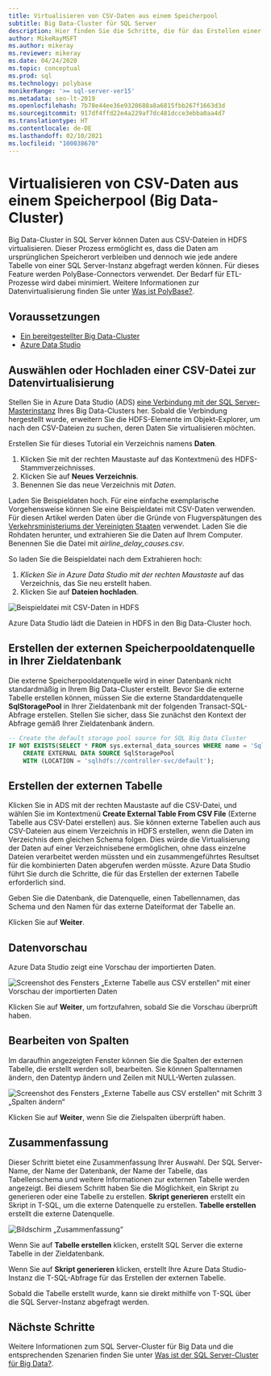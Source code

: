 ```yaml
---
title: Virtualisieren von CSV-Daten aus einem Speicherpool
subtitle: Big Data-Cluster für SQL Server
description: Hier finden Sie die Schritte, die für das Erstellen einer externen Tabelle für die Virtualisierung einer CSV-Datei in einem Big Data-Cluster erforderlich sind.
author: MikeRayMSFT
ms.author: mikeray
ms.reviewer: mikeray
ms.date: 04/24/2020
ms.topic: conceptual
ms.prod: sql
ms.technology: polybase
monikerRange: '>= sql-server-ver15'
ms.metadata: seo-lt-2019
ms.openlocfilehash: 7b78e44ee36e9320688a8a6815fbb267f1663d3d
ms.sourcegitcommit: 917df4ffd22e4a229af7dc481dcce3ebba0aa4d7
ms.translationtype: HT
ms.contentlocale: de-DE
ms.lasthandoff: 02/10/2021
ms.locfileid: "100038670"
---
```

# <a name="virtualize-csv-data-from-storage-pool-big-data-clusters"></a>Virtualisieren von CSV-Daten aus einem Speicherpool (Big Data-Cluster)

Big Data-Cluster in SQL Server können Daten aus CSV-Dateien in HDFS virtualisieren. Dieser Prozess ermöglicht es, dass die Daten am ursprünglichen Speicherort verbleiben und dennoch wie jede andere Tabelle von einer SQL Server-Instanz abgefragt werden können. Für dieses Feature werden PolyBase-Connectors verwendet. Der Bedarf für ETL-Prozesse wird dabei minimiert. Weitere Informationen zur Datenvirtualisierung finden Sie unter [Was ist PolyBase?](../relational-databases/polybase/polybase-guide.md).

## <a name="prerequisites"></a>Voraussetzungen

- [Ein bereitgestellter Big Data-Cluster](deployment-guidance.md)
- [Azure Data Studio](../azure-data-studio/download-azure-data-studio.md)

## <a name="select-or-upload-a-csv-file-for-data-virtualization"></a>Auswählen oder Hochladen einer CSV-Datei zur Datenvirtualisierung 

Stellen Sie in Azure Data Studio (ADS) [eine Verbindung mit der SQL Server-Masterinstanz](connect-to-big-data-cluster.md#master) Ihres Big Data-Clusters her. Sobald die Verbindung hergestellt wurde, erweitern Sie die HDFS-Elemente im Objekt-Explorer, um nach den CSV-Dateien zu suchen, deren Daten Sie virtualisieren möchten. 

Erstellen Sie für dieses Tutorial ein Verzeichnis namens **Daten**.

1. Klicken Sie mit der rechten Maustaste auf das Kontextmenü des HDFS-Stammverzeichnisses.
2. Klicken Sie auf **Neues Verzeichnis**.
3. Benennen Sie das neue Verzeichnis mit *Daten*.

Laden Sie Beispieldaten hoch. Für eine einfache exemplarische Vorgehensweise können Sie eine Beispieldatei mit CSV-Daten verwenden. Für diesen Artikel werden Daten über die Gründe von Flugverspätungen des [Verkehrsministeriums der Vereinigten Staaten](https://www.transtats.bts.gov/OT_Delay/OT_DelayCause1.asp?pn=1) verwendet. Laden Sie die Rohdaten herunter, und extrahieren Sie die Daten auf Ihrem Computer. Benennen Sie die Datei mit *airline_delay_causes.csv*.

So laden Sie die Beispieldatei nach dem Extrahieren hoch:

1. *Klicken Sie in Azure Data Studio mit der rechten Maustaste* auf das Verzeichnis, das Sie neu erstellt haben. 
2. Klicken Sie auf **Dateien hochladen**.

![Beispieldatei mit CSV-Daten in HDFS](media/data-virtualization/100-csv-sample-file-hdfs.png)

Azure Data Studio lädt die Dateien in HDFS in den Big Data-Cluster hoch.

## <a name="create-the-storage-pool-external-data-source-in-your-target-database"></a>Erstellen der externen Speicherpooldatenquelle in Ihrer Zieldatenbank

Die externe Speicherpooldatenquelle wird in einer Datenbank nicht standardmäßig in Ihrem Big Data-Cluster erstellt. Bevor Sie die externe Tabelle erstellen können, müssen Sie die externe Standarddatenquelle **SqlStoragePool** in Ihrer Zieldatenbank mit der folgenden Transact-SQL-Abfrage erstellen. Stellen Sie sicher, dass Sie zunächst den Kontext der Abfrage gemäß Ihrer Zieldatenbank ändern.

```sql
-- Create the default storage pool source for SQL Big Data Cluster
IF NOT EXISTS(SELECT * FROM sys.external_data_sources WHERE name = 'SqlStoragePool')
    CREATE EXTERNAL DATA SOURCE SqlStoragePool
    WITH (LOCATION = 'sqlhdfs://controller-svc/default');
```

## <a name="create-the-external-table"></a>Erstellen der externen Tabelle

Klicken Sie in ADS mit der rechten Maustaste auf die CSV-Datei, und wählen Sie im Kontextmenü **Create External Table From CSV File** (Externe Tabelle aus CSV-Datei erstellen) aus. Sie können externe Tabellen auch aus CSV-Dateien aus einem Verzeichnis in HDFS erstellen, wenn die Daten im Verzeichnis dem gleichen Schema folgen. Dies würde die Virtualisierung der Daten auf einer Verzeichnisebene ermöglichen, ohne dass einzelne Dateien verarbeitet werden müssten und ein zusammengeführtes Resultset für die kombinierten Daten abgerufen werden müsste. Azure Data Studio führt Sie durch die Schritte, die für das Erstellen der externen Tabelle erforderlich sind.

Geben Sie die Datenbank, die Datenquelle, einen Tabellennamen, das Schema und den Namen für das externe Dateiformat der Tabelle an.

Klicken Sie auf **Weiter**.

## <a name="preview-data"></a>Datenvorschau

Azure Data Studio zeigt eine Vorschau der importierten Daten.

![Screenshot des Fensters „Externe Tabelle aus CSV erstellen“ mit einer Vorschau der importierten Daten](media/data-virtualization/130-csv-preview-data.png)

Klicken Sie auf **Weiter**, um fortzufahren, sobald Sie die Vorschau überprüft haben.

## <a name="modify-columns"></a>Bearbeiten von Spalten

Im daraufhin angezeigten Fenster können Sie die Spalten der externen Tabelle, die erstellt werden soll, bearbeiten. Sie können Spaltennamen ändern, den Datentyp ändern und Zeilen mit NULL-Werten zulassen. 

![Screenshot des Fensters „Externe Tabelle aus CSV erstellen“ mit Schritt 3 „Spalten ändern“](media/data-virtualization/140-csv-modify-columns.png)

Klicken Sie auf **Weiter**, wenn Sie die Zielspalten überprüft haben.

## <a name="summary"></a>Zusammenfassung

Dieser Schritt bietet eine Zusammenfassung Ihrer Auswahl. Der SQL Server-Name, der Name der Datenbank, der Name der Tabelle, das Tabellenschema und weitere Informationen zur externen Tabelle werden angezeigt. Bei diesem Schritt haben Sie die Möglichkeit, ein Skript zu generieren oder eine Tabelle zu erstellen. **Skript generieren** erstellt ein Skript in T-SQL, um die externe Datenquelle zu erstellen. **Tabelle erstellen** erstellt die externe Datenquelle.

![Bildschirm „Zusammenfassung“](media/data-virtualization/150-csv-virtualize-data-summary.png)

Wenn Sie auf **Tabelle erstellen** klicken, erstellt SQL Server die externe Tabelle in der Zieldatenbank.

Wenn Sie auf **Skript generieren** klicken, erstellt Ihre Azure Data Studio-Instanz die T-SQL-Abfrage für das Erstellen der externen Tabelle.

Sobald die Tabelle erstellt wurde, kann sie direkt mithilfe von T-SQL über die SQL Server-Instanz abgefragt werden.

## <a name="next-steps"></a>Nächste Schritte

Weitere Informationen zum SQL Server-Cluster für Big Data und die entsprechenden Szenarien finden Sie unter [Was ist der SQL Server-Cluster für Big Data?](big-data-cluster-overview.md).
